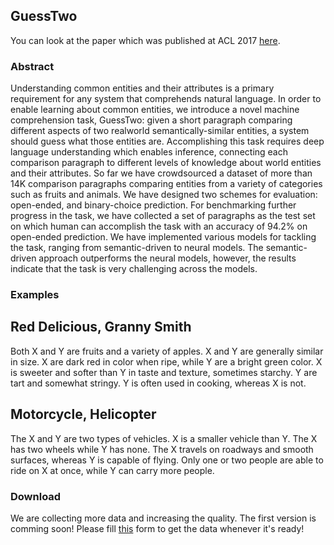 ## GuessTwo

You can look at the paper which was published at ACL 2017 [here](http://www.aclweb.org/anthology/P/P17/P17-1084.pdf).  

### Abstract

Understanding common entities and their attributes is a primary requirement for any system that comprehends natural language. In order to enable learning about common entities, we introduce a novel machine comprehension task, GuessTwo: given a short paragraph comparing different aspects of two realworld semantically-similar entities, a system should guess what those entities are. Accomplishing this task requires deep language understanding which enables inference, connecting each comparison paragraph to different levels of knowledge about world entities and their attributes. So far we have crowdsourced a dataset of more than 14K comparison paragraphs comparing entities from a variety of categories such as fruits and animals. We have designed two schemes for evaluation: open-ended, and binary-choice prediction. For benchmarking further progress in the task, we have collected a set of paragraphs as the test set on which human can accomplish the task with an accuracy of 94.2% on open-ended prediction. We have implemented various models for tackling the task, ranging from semantic-driven to neural models. The semantic-driven approach outperforms the neural models, however, the results indicate that the task is very challenging across the models.

### Examples

## Red Delicious, Granny Smith

Both X and Y are fruits and a variety of apples. X and Y are generally similar in size. X are dark red in color when ripe, while Y are a bright green color. X is sweeter and softer than Y in taste and texture, sometimes starchy. Y are tart and somewhat stringy. Y is often used in cooking, whereas X is not.

## Motorcycle, Helicopter

The X and Y are two types of vehicles. X is a smaller vehicle than Y. The X has two wheels while Y has none. The X travels on roadways and smooth surfaces, whereas Y is capable of flying. Only one or two people are able to ride on X at once, while Y can carry more people.

### Download

We are collecting more data and increasing the quality. The first version is comming soon! Please fill [this](https://goo.gl/forms/pHMlPZvrou8UIY3D3) form to get the data whenever it's ready!
